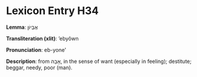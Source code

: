 # Lexicon Entry H34

**Lemma**: אֶבְיוֹן

**Transliteration (xlit)**: ʼebyôwn

**Pronunciation**: eb-yone'

**Description**:
from אָבָה, in the sense of want (especially in feeling); destitute; beggar, needy, poor (man).
